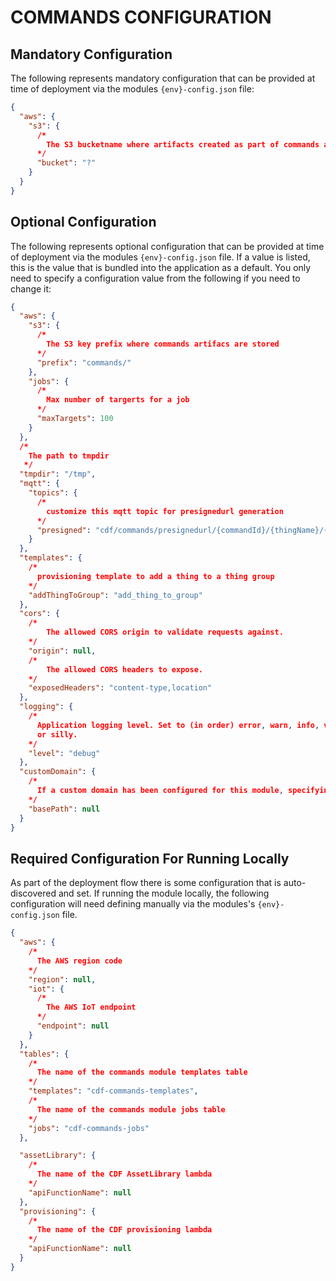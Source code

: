 # COMMANDS CONFIGURATION

## Mandatory Configuration

The following represents mandatory configuration that can be provided at time of deployment via the modules `{env}-config.json` file:

```json
{
  "aws": {
    "s3": {
      /*
        The S3 bucketname where artifacts created as part of commands are stored.
      */
      "bucket": "?"
    }
  }
}
```

## Optional Configuration

The following represents optional configuration that can be provided at time of deployment via the modules `{env}-config.json` file. If a value is listed, this is the value that is bundled into the application as a default. You only need to specify a configuration value from the following if you need to change it:

```json
{
  "aws": {
    "s3": {
      /*
        The S3 key prefix where commands artifacs are stored
      */
      "prefix": "commands/"
    },
    "jobs": {
      /*
        Max number of targerts for a job
      */
      "maxTargets": 100
    }
  },
  /*
    The path to tmpdir 
   */
  "tmpdir": "/tmp",
  "mqtt": {
    "topics": {
      /*
        customize this mqtt topic for presignedurl generation
      */
      "presigned": "cdf/commands/presignedurl/{commandId}/{thingName}/{direction}"
    }
  },
  "templates": {
    /*
      provisioning template to add a thing to a thing group
    */
    "addThingToGroup": "add_thing_to_group"
  },
  "cors": {
    /*
        The allowed CORS origin to validate requests against.
    */
    "origin": null,
    /*
        The allowed CORS headers to expose.
    */
    "exposedHeaders": "content-type,location"
  },
  "logging": {
    /*
      Application logging level. Set to (in order) error, warn, info, verbose, debug 
      or silly.
    */
    "level": "debug"
  },
  "customDomain": {
    /*
      If a custom domain has been configured for this module, specifying its base path here will remove the base path from the request to allow the module to map the incoming request to the correct lambda handler.
    */
    "basePath": null
  }
}
```

## Required Configuration For Running Locally

As part of the deployment flow there is some configuration that is auto-discovered and set. If running the module locally, the following configuration will need defining manually via the modules's `{env}-config.json` file.

```json
{
  "aws": {
    /*
      The AWS region code 
    */
    "region": null,
    "iot": {
      /*
        The AWS IoT endpoint
      */
      "endpoint": null
    }
  },
  "tables": {
    /*
      The name of the commands module templates table
    */
    "templates": "cdf-commands-templates",
    /*
      The name of the commands module jobs table
    */
    "jobs": "cdf-commands-jobs"
  },

  "assetLibrary": {
    /*
      The name of the CDF AssetLibrary lambda
    */
    "apiFunctionName": null
  },
  "provisioning": {
    /*
      The name of the CDF provisioning lambda
    */
    "apiFunctionName": null
  }
}
```
